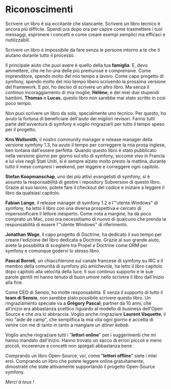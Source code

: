 Riconoscimenti
==============

Scrivere un libro è sia eccitante che stancante. Scrivere un libro tecnico
è ancora più difficile.
Spendi ora dopo ora per capire come trasmettere i tuoi messaggi, esprimere
i concetti e come creare esempi semplici ma efficaci e riutilizzabili.

Scrivere un libro è impossibile da fare senza le persone intorno a te che
ti aiutano durante tutto il processo.

Il principale aiuto che puoi avere è quello della tua **famiglia**. E, devo
ammettere, che ne ho una delle più premurose e comprensive. 
Come imprenditore, spendo molto del mio tempo a lavoro. Come capo progetto
di symfony, spendo molto del mio tempo libero scrivendo la prossima versione
del framework. E poi, ho deciso di scrivere un altro libro. Ma senza il
continuo incoraggiamento di mia moglie, **Hélène**, e dei miei due
stupendi bambini, **Thomas** e **Lucas**, questo libro non sarebbe mai
stato scritto in così poco tempo.

Non puoi scrivere un libro da solo, specialmente uno tecnico. Per questo,
ho avuto la fortuna di beneficiare dell'aiuto dei migliori revisori. Fanno
tutti parte dell'avventura di symfony e voglio ringraziarli per tutto il
tempo speso per il progetto.

**Kris Wallsmith**, il nostro community manager e release manager della
versione symfony 1.3, ha avuto il tempo per correggere la mia prosa
inglese, ben lontana dall'essere perfetta.
Quando questo libro è stato pubblicato nella versione giorno per giorno
sul sito di symfony, siccome vivo in Francia e lui vive negli Stati Uniti,
si è sempre alzato molto presto la mattina, durante tutto il mese compresi
i weekend, per leggere e correggere ogni capitolo.

**Stefan Koopmanschap**, uno dei più attivi evangelisti di symfony, si è
assunto la responsabilità di gestire i repository Subversion di questo
libro. Grazie al suo lavoro, potete fare il checkout del codice e
iniziare a leggere il libro da qualsiasi capitolo.

**Fabian Lange**, il release manager di symfony 1.2 e l'"utente Windows"
di symfony, ha letto il libro con una diversa prospettiva e cercato di
impersonificare il lettore inesperto. Come nota a margine, ha da poco
comprato un Mac, così ora necessitiamo di nuovo di qualcuno che prenda la
responsabilità di essere l'"utente Windows" di riferimento.

**Jonathan Wage**, il capo progetto di Doctrine, ha dedicato il suo tempo
per creare l'edizione del libro dedicata a Doctrine. Grazie al suo grande
aiuto, avete la possibilità di scegliere tra Propel e Doctrine come ORM
per symfony e comunque godervi lo stesso libro.

**Pascal Borreli**, un chiacchierone sul canale francese di symfony su
IRC e il membro della comunità di symfony più amichevole, ha letto il
libro capitolo dopo capitolo alla velocità della luce. Il suo continuo
supporto e le sue parole gentili mi hanno tenuto di buon umore nello
scrivere il libro dall'inizio alla fine.

Come CEO di Sensio, ho molte responsabilità. E senza il supporto di tutto
il **team di Sensio**, non sarebbe stato possibile scrivere questo libro.
Un ringraziamento speciale va a **Grégory Pascal**, partner da 10 anni,
che all'inizio era abbastanza scettico riguardo al modello di business
dell'Open Source e che ora lo abbraccia. Voglio anche ringraziare
**Laurent Vaquette**, il mio "aide de camp", che semplifica la mia vita
ogni giorno e accetta di venire con me di tanto in tanto a mangiare
un *döner kebab*.

Voglio anche ringraziare tutti i "**lettori online**" per i suggerimenti che
mi hanno mandato dall'inizio. Hanno trovato un sacco di errori piccoli e
meno piccoli, incoerenze e concetti non spiegati abbastanza bene.

Comprando un libro Open-Source, voi, come "**lettori offline**" siete i
miei eroi. Comprando un libro che potete leggere online gratuitamente,
dimostrate che state attivamente supportando il progetto Open-Source symfony.

*Merci à tous !*
